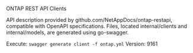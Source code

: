 ONTAP REST API Clients

API description provided by github.com/NetAppDocs/ontap-restapi, compatible with OpenAPI specifications.
Files, located internal/clients and internal/models, are generated using go-swagger.

Execute: `swagger generate client -f ontap.yml`
Version: 9161
